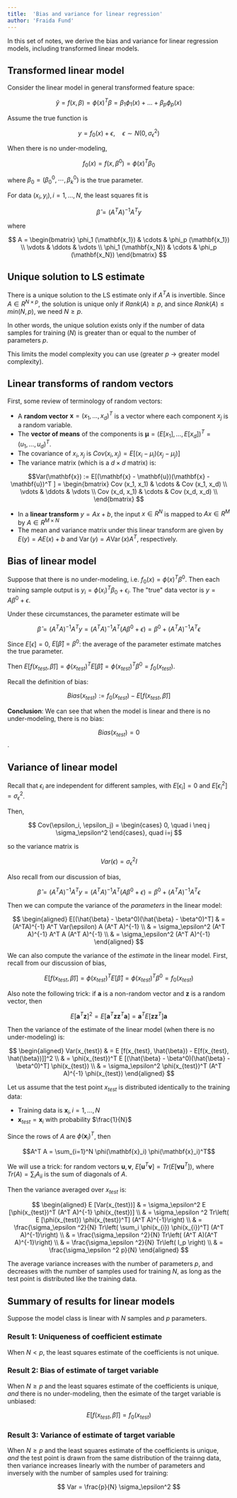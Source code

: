 ```yaml
---
title:  'Bias and variance for linear regression'
author: 'Fraida Fund'
---
```



In this set of notes, we derive the bias and variance for linear regression models, including transformed linear models.

## Transformed linear model

Consider the linear model in general transformed feature space:

$$\hat{y} = f(x, \beta) = \phi(x)^T \beta = \beta_1 \phi_1(x) + \ldots + \beta_p \phi_p(x)$$

Assume the true function is

$$y=f_0(x) + \epsilon, \quad \epsilon \sim N(0, \sigma_\epsilon^2)$$

When there is no under-modeling, 

$$f_0(x) = f(x, \beta^0) = \phi(x)^T \beta_0$$

where $\beta_0 = (\beta_0^0, \cdots, \beta_k^0)$ is the true parameter.

For data $(x_i, y_i), i=1,\ldots,N$, the least squares fit is

$$\hat{\beta} = (A^T A)^{-1} A^T y$$

where 


$$ 
A = 
\begin{bmatrix}
\phi_1 (\mathbf{x_1}) & \cdots & \phi_p (\mathbf{x_1}) \\
\vdots  & \ddots & \vdots  \\
\phi_1 (\mathbf{x_N}) & \cdots & \phi_p (\mathbf{x_N}) 
\end{bmatrix} 
$$


## Unique solution to LS estimate

There is a unique solution to the LS estimate only if $A^T A$ is invertible. Since $A \in R^{N\times p}$, the solution is unique only if $Rank(A) \geq p$, and since $Rank(A) \leq min(N,p)$, we need $N \geq p$.

In other words, the unique solution exists only if the number of data samples for training ($N$) is greater than or equal to the number of parameters $p$.

This limits the model complexity you can use (greater $p$ $\rightarrow$ greater model complexity).

## Linear transforms of random vectors

First, some review of terminology of random vectors:

* A **random vector** $\mathbf{x} = (x_1, \ldots, x_d)^T$ is a vector where each component $x_j$ is a random variable. 
* The **vector of means** of the components is $\mathbf{\mu} = (E[x_1], \ldots, E[x_d])^T = (u_1, \ldots, u_d)^T$.
* The covariance of $x_i, x_j$ is $Cov(x_i, x_j) = E[(x_i - \mu_i)(x_j - \mu_j)]$
* The variance matrix (which is a $d \times d$ matrix) is:

$$Var(\mathbf{x}) := E[(\mathbf{x} - \mathbf{u})(\mathbf{x} - \mathbf{u})^T ] = 
\begin{bmatrix}
Cov (x_1, x_1) & \cdots & Cov (x_1, x_d) \\
\vdots  & \ddots & \vdots  \\
Cov (x_d, x_1) & \cdots & Cov (x_d, x_d) \\
\end{bmatrix} 
$$

* In a **linear transform** $y=Ax+b$, the input $x \in R^N$ is mapped to $Ax \in R^M$ by $A \in R^{M\times N}$
* The mean and variance matrix under this linear transform are given by $E(y) = AE(x) + b$ and $\operatorname*{Var}(y) = A \operatorname*{Var}(x) A^T$, respectively.


## Bias of linear model

Suppose that there is no under-modeling, i.e. $f_0(x) = \phi(x)^T \beta^0$. Then each training sample output is $y_i = \phi(x_i)^T \beta_0 + \epsilon_i$. The "true" data vector is $y=A\beta^0 + \epsilon$.

Under these circumstances, the parameter estimate will be

$$\hat{\beta} = (A^T A)^{-1} A^T y = (A^T A)^{-1} A^T (A\beta^0 + \epsilon) = \beta^0 + (A^T A)^{-1} A^T \epsilon$$

Since $E[\epsilon] = 0$, $E[\hat{\beta}] = \beta^0$: the average of the parameter estimate matches the true parameter.

Then $E[f(x_{test}, \hat{\beta})] = \phi(x_{test})^T E[\hat{\beta}] = \phi(x_{test})^T \beta^0 = f_0(x_{test})$.

Recall the definition of bias:

$$ Bias(x_{test}) := 
f_0(x_{test}) -  E[f(x_{test}, \hat{\beta})] $$


**Conclusion**: We can see that when the model is linear and there is no under-modeling, there is no bias:

$$Bias(x_{test}) = 0$$.

## Variance of linear model

Recall that $\epsilon_i$ are independent for different samples, with $E[\epsilon_i] = 0$ and $E[\epsilon_i^2] = \sigma_\epsilon^2$.

Then,

$$ Cov(\epsilon_i, \epsilon_j) = 
    \begin{cases}
        0, \quad i \neq j
        \sigma_\epsilon^2
        \end{cases}, quad i=j
$$

so the variance matrix is

$$Var(\epsilon) = \sigma_\epsilon^2 I$$

Also recall from our discussion of bias,

$$\hat{\beta} = (A^T A)^{-1} A^T y = (A^T A)^{-1} A^T (A\beta^0 + \epsilon) = \beta^0 + (A^T A)^{-1} A^T \epsilon$$


Then we can compute the variance of the *parameters* in the linear model:

$$ 
\begin{aligned}
E[(\hat{\beta} - \beta^0)(\hat{\beta} - \beta^0)^T] & = (A^TA)^{-1} A^T Var(\epsilon) A (A^T A)^{-1} \\
& = \sigma_\epsilon^2 (A^T A)^{-1} A^T A (A^T A)^{-1} \\
& = \sigma_\epsilon^2 (A^T A)^{-1}
\end{aligned}
$$


We can also compute the variance of the *estimate* in the linear model. First, recall from our discussion of bias, 

$$E[f(x_{test}, \hat{\beta})] = \phi(x_{test})^T E[\hat{\beta}] = \phi(x_{test})^T \beta^0 = f_0(x_{test})$$


Also note the following trick: if $\mathbf{a}$ is a non-random vector and $\mathbf{z}$ is a random vector, then

$$E[\mathbf{a}^T \mathbf{z}]^2 = E[\mathbf{a}^T \mathbf{zz}^T \mathbf{a}] = \mathbf{a}^T E[\mathbf{zz}^T]\mathbf{a}$$

Then the variance of the estimate of the linear model (when there is no under-modeling) is:

$$ 
\begin{aligned}
Var(x_{test}) & = E [f(x_{test}, \hat{\beta}) - E[f(x_{test}, \hat{\beta})]]^2 \\
& =  \phi(x_{test})^T  E [(\hat{\beta} - \beta^0)(\hat{\beta} - \beta^0)^T] \phi(x_{test}) \\
& = \sigma_\epsilon^2  \phi(x_{test})^T (A^T A)^{-1} \phi(x_{test})
\end{aligned}
$$

Let us assume that the test point $x_{test}$ is distributed identically to the training data:

* Training data is $\mathbf{x}_i, i=1,\ldots, N$
* $\mathbf{x}_{test} = \mathbf{x}_i$ with probability $\frac{1}{N}$


Since the rows of $A$ are $\phi(\mathbf{x}_i)^T$, then

$$A^T A = \sum_{i=1}^N \phi(\mathbf{x}_i) \phi(\mathbf{x}_i)^T$$

We will use a trick: for random vectors $\mathbf{u}, \mathbf{v}$, $E[\mathbf{u}^T\mathbf{v}] = Tr( E[\mathbf{v} \mathbf{u}^T])$, where $Tr(A) = \sum_i A_{ii}$ is the sum of diagonals of $A$.

Then the variance averaged over $x_{test}$ is:

$$
\begin{aligned}
E [Var(x_{test})] & = \sigma_\epsilon^2 E [\phi(x_{test})^T (A^T A)^{-1} \phi(x_{test})] \\
& = \sigma_\epsilon ^2 Tr\left( E [\phi(x_{test})  \phi(x_{test})^T] (A^T A)^{-1}\right) \\
& = \frac{\sigma_\epsilon ^2}{N} Tr\left( \sum_i \phi(x_{i})  \phi(x_{i})^T] (A^T A)^{-1}\right) \\
& = \frac{\sigma_\epsilon ^2}{N} Tr\left( (A^T A)(A^T A)^{-1}\right) \\
& = \frac{\sigma_\epsilon ^2}{N} Tr\left(  I_p \right) \\
& = \frac{\sigma_\epsilon ^2 p}{N} 
\end{aligned}
$$

The average variance increases with the number of parameters $p$, and decreases with the number of samples used for training $N$, as long as the test point is distributed like the training data. 

## Summary of results for linear models

Suppose the model class is linear with $N$ samples and $p$ parameters.

### Result 1: Uniqueness of coefficient estimate

When $N < p$, the least squares estimate of the coefficients is not unique. 

### Result 2: Bias of estimate of target variable

When $N \geq p$ and the least squares estimate of the coefficients is unique, *and* there is no under-modeling, then the esimate of the target variable is unbiased:

$$ E[f(x_{test}, \hat{\beta})] = f_0 (x_{test}) $$


### Result 3: Variance of estimate of target variable

When $N \geq p$ and the least squares estimate of the coefficients is unique, *and* the test point is drawn from the same distribution of the trainng data, then variance increases linearly with the number of parameters and inversely with the number of samples used for training:

$$ Var = \frac{p}{N} \sigma_\epsilon^2 $$

